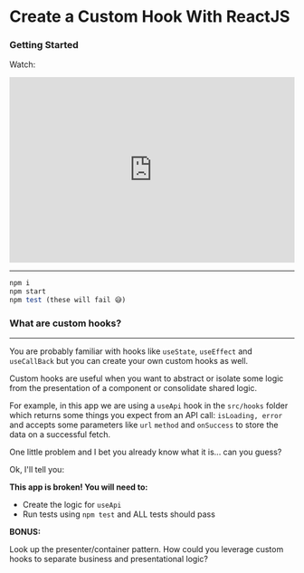 # Create a Custom Hook With ReactJS

### Getting Started

Watch:

<div style="position: relative; padding-bottom: 64.98194945848375%; height: 0;"><iframe src="https://www.loom.com/embed/607507739fcc4f25a500d707b3ab9673?sid=906bf3ac-362f-4016-922e-3ec4bae687f6" frameborder="0" webkitallowfullscreen mozallowfullscreen allowfullscreen style="position: absolute; top: 0; left: 0; width: 100%; height: 100%;"></iframe></div>

---

```js
npm i
npm start
npm test (these will fail 😅)
```

### What are custom hooks?

---

You are probably familiar with hooks like `useState`, `useEffect` and `useCallBack` but you can create your own custom hooks as well.

Custom hooks are useful when you want to abstract or isolate some logic from the presentation of a component or consolidate shared logic.

For example, in this app we are using a `useApi` hook in the `src/hooks` folder which returns some things you expect from an API call: `isLoading, error` and accepts some parameters like `url` `method` and `onSuccess` to store the data on a successful fetch.

One little problem and I bet you already know what it is... can you guess?

Ok, I'll tell you:

**This app is broken! You will need to:**

-   Create the logic for `useApi`
-   Run tests using `npm test` and ALL tests should pass

**BONUS:**

Look up the presenter/container pattern. How could you leverage custom hooks to separate business and presentational logic?
